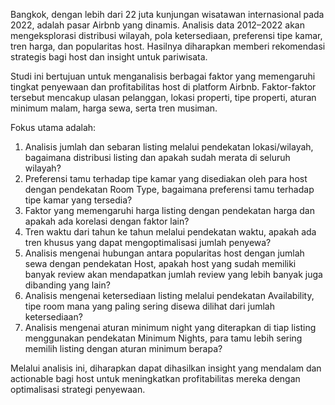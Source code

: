 Bangkok, dengan lebih dari 22 juta kunjungan wisatawan internasional pada 2022, adalah pasar Airbnb yang dinamis. Analisis data 2012–2022 akan mengeksplorasi distribusi wilayah, pola ketersediaan, preferensi tipe kamar, tren harga, dan popularitas host. Hasilnya diharapkan memberi rekomendasi strategis bagi host dan insight untuk pariwisata.

Studi ini bertujuan untuk menganalisis berbagai faktor yang memengaruhi tingkat penyewaan dan profitabilitas host di platform Airbnb. Faktor-faktor tersebut mencakup ulasan pelanggan, lokasi properti, tipe properti, aturan minimum malam, harga sewa, serta tren musiman.

Fokus utama adalah:

1. Analisis jumlah dan sebaran listing melalui pendekatan lokasi/wilayah, bagaimana distribusi listing dan apakah sudah merata di seluruh wilayah?
2. Preferensi tamu terhadap tipe kamar yang disediakan oleh para host dengan pendekatan Room Type, bagaimana preferensi tamu terhadap tipe kamar yang tersedia?
3. Faktor yang memengaruhi harga listing dengan pendekatan harga dan apakah ada korelasi dengan faktor lain?
4. Tren waktu dari tahun ke tahun melalui pendekatan waktu, apakah ada tren khusus yang dapat mengoptimalisasi jumlah penyewa?
5. Analisis mengenai hubungan antara popularitas host dengan jumlah sewa dengan pendekatan Host, apakah host yang sudah memiliki banyak review akan mendapatkan jumlah review yang lebih banyak juga dibanding yang lain?
6. Analisis mengenai ketersediaan listing melalui pendekatan Availability, tipe room mana yang paling sering disewa dilihat dari jumlah ketersediaan?
7. Analisis mengenai aturan minimum night yang diterapkan di tiap listing menggunakan pendekatan Minimum Nights, para tamu lebih sering memilih listing dengan aturan minimum berapa?

Melalui analisis ini, diharapkan dapat dihasilkan insight yang mendalam dan actionable bagi host untuk meningkatkan profitabilitas mereka dengan optimalisasi strategi penyewaan.

